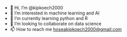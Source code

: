 - 👋 Hi, I’m @kipkoech2000
- 👀 I’m interested in machine learning and AI
- 🌱 I’m currently learning python and R
- 💞️ I’m looking to collaborate on data science
- 📫 How to reach me hoseakipkoech2000@gmail.com

<!---
kipkoech2000/kipkoech2000 is a ✨ special ✨ repository because its `README.md` (this file) appears on your GitHub profile.
You can click the Preview link to take a look at your changes.
--->
